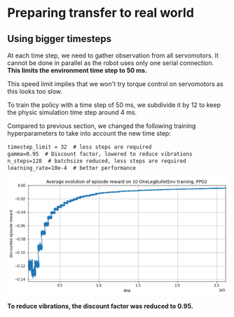 # Preparing transfer to real world

## Using bigger timesteps

At each time step, we need to gather observation from all servomotors.
It cannot be done in parallel as the robot uses only one serial connection.
**This limits the environment time step to 50 ms.**

This speed limit implies that we won't try torque control on servomotors as this looks too slow.

To train the policy with a time step of 50 ms,
we subdivide it by 12 to keep the physic simulation time step around 4 ms.

Compared to previous section, we changed the following training hyperparameters to take into account the new time step:

```Python3
timestep_limit = 32  # less steps are required
gamma=0.95  # Discount factor, lowered to reduce vibrations
n_steps=128  # batchsize reduced, less steps are required
learning_rate=10e-4  # better performance
```

![Training results](img/transfer_real_world_new_timestep.png)

**To reduce vibrations, the discount factor was reduced to 0.95.**
